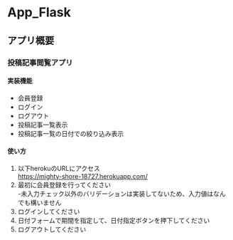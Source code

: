 # App_Flask
## アプリ概要
### 投稿記事閲覧アプリ
#### 実装機能
- 会員登録
- ログイン
- ログアウト
- 投稿記事一覧表示
- 投稿記事一覧の日付での絞り込み表示

#### 使い方
1. 以下herokuのURLにアクセス  
https://mighty-shore-18727.herokuapp.com/  
1. 最初に会員登録を行ってください  
    -未入力チェック以外のバリデーションは実装してないため、入力値はなんでも構いません
1. ログインしてください
1. 日付フォームで期間を指定して、日付指定ボタンを押下してください
1. ログアウトしてください
